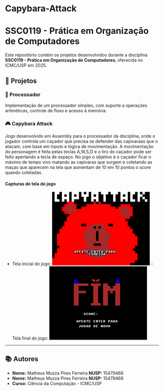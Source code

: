 # Capybara-Attack
# SSC0119 - Prática em Organização de Computadores

Este repositório contém os projetos desenvolvidos durante a disciplina **SSC0119 - Prática em Organização de Computadores**, oferecida no ICMC/USP em 2025.

## 📂 Projetos

### 🧠 Processador
Implementação de um processador simples, com suporte a operações aritméticas, controle de fluxo e acesso à memória.


### 🎮 Capybara Attack
Jogo desenvolvido em Assembly para o processador da disciplina, onde o jogador controla um caçador que precisa se defender das capivaraas que o atacam, com base em inputs e lógica de movimentação. A movimentação do personagem é feita pelas teclas A,W,S,D e o tiro do caçador pode ser feito apertando a tecla de espaço. No jogo o objetivo é o caçador ficar o máximo de tempo vivo matando as capivaras que surgem e coletando as maças que
aparecem na tela que aumentam de 10 em 10 pontos o score quando coletadas.

#### Capturas de tela do jogo 
- Tela inicial do jogo:
  ![Tela inicial do jogo](telaInicio.png)
-Tela final do jogo:
  ![tela Final do jogo](TelaFim.png)



---

## 📚 Autores

- **Nome:** Matheus Muzza Pires Ferreira **NUSP:** 15479468
- **Nome:** Matheus Muzza Pires Ferreira **NUSP:** 15479468
- **Curso:** Ciência da Computação - ICMC/USP

